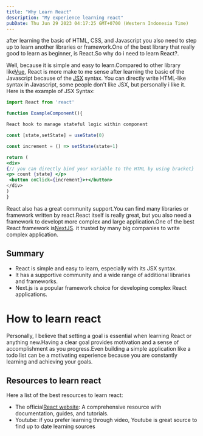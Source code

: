 ```yaml
---
title: "Why Learn React"
description: "My experience learning react"
pubDate: Thu Jun 29 2023 04:17:25 GMT+0700 (Western Indonesia Time)
---
```


after learning the basic of HTML, CSS, and Javascript you also need to step up to learn another libraries or framework.One of the best library that really good to learn as beginner, is React.So why do i need to learn React?.

Well, because it is simple and easy to learn.Compared to other library like[Vue](https://vuejs.org/), React is more make to me sense after learning the basic of the Javascript because of the [JSX](https://react.dev/learn/writing-markup-with-jsx) syntax. You can directly write HTML-like syntax in Javascript, some people don't like JSX, but personally i like it.
Here is the example of JSX Syntax:

```jsx
import React from 'react'

function ExampleComponent(){

React hook to manage stateful logic within component

const [state,setState] = useState(0)

const increment = () => setState(state+1)

return (
<div>
{// you can directly bind your variable to the HTML by using bracket}
<p> count {state} </p>
 <button onClick={increment}>+</button>
</div>
)
}
```

React also has a great community support.You can find many libraries or framework written by react.React itself is really great, but you also need a framework to developt more complex and large application.One of the best React framework is[NextJS](https://nextjs.org). it trusted by many big companies to write complex application.

## Summary

- React is simple and easy to learn, especially with its JSX syntax.
- It has a supportive community and a wide range of additional libraries and frameworks.
- Next.js is a popular framework choice for developing complex React applications.

# How to learn react

Personally, I believe that setting a goal is essential when learning React or anything new.Having a clear goal provides motivation and a sense of accomplishment as you progress.Even building a simple application like a todo list can be a motivating experience because you are constantly learning and achieving your goals.

## Resources to learn react

Here a list of the best resources to learn react:

- The official[React website](https://react.dev/learn): A comprehensive resource with documentation, guides, and tutorials.
- Youtube: if you prefer learning through video, Youtube is great source to find up to date learning sources
